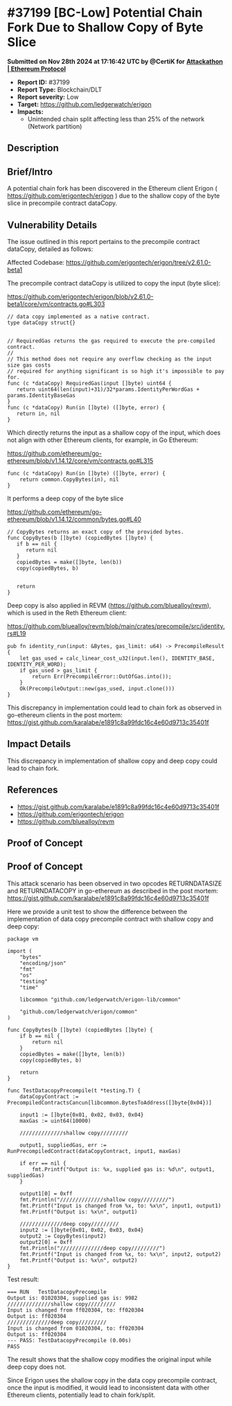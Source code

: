 # #37199 \[BC-Low] Potential Chain Fork Due to Shallow Copy of Byte Slice

**Submitted on Nov 28th 2024 at 17:16:42 UTC by @CertiK for** [**Attackathon | Ethereum Protocol**](https://immunefi.com/audit-competition/ethereum-protocol-attackathon)

* **Report ID:** #37199
* **Report Type:** Blockchain/DLT
* **Report severity:** Low
* **Target:** https://github.com/ledgerwatch/erigon
* **Impacts:**
  * Unintended chain split affecting less than 25% of the network (Network partition)

## Description

## Brief/Intro

A potential chain fork has been discovered in the Ethereum client Erigon ( https://github.com/erigontech/erigon ) due to the shallow copy of the byte slice in precompile contract dataCopy.

## Vulnerability Details

The issue outlined in this report pertains to the precompile contract dataCopy, detailed as follows:

Affected Codebase: https://github.com/erigontech/erigon/tree/v2.61.0-beta1

The precompile contract dataCopy is utilized to copy the input (byte slice):

https://github.com/erigontech/erigon/blob/v2.61.0-beta1/core/vm/contracts.go#L303

```
// data copy implemented as a native contract.
type dataCopy struct{}


// RequiredGas returns the gas required to execute the pre-compiled contract.
//
// This method does not require any overflow checking as the input size gas costs
// required for anything significant is so high it's impossible to pay for.
func (c *dataCopy) RequiredGas(input []byte) uint64 {
   return uint64(len(input)+31)/32*params.IdentityPerWordGas + params.IdentityBaseGas
}
func (c *dataCopy) Run(in []byte) ([]byte, error) {
   return in, nil
}
```

Which directly returns the input as a shallow copy of the input, which does not align with other Ethereum clients, for example, in Go Ethereum:

https://github.com/ethereum/go-ethereum/blob/v1.14.12/core/vm/contracts.go#L315

```
func (c *dataCopy) Run(in []byte) ([]byte, error) {
	return common.CopyBytes(in), nil
}
```

It performs a deep copy of the byte slice

https://github.com/ethereum/go-ethereum/blob/v1.14.12/common/bytes.go#L40

```
// CopyBytes returns an exact copy of the provided bytes.
func CopyBytes(b []byte) (copiedBytes []byte) {
   if b == nil {
      return nil
   }
   copiedBytes = make([]byte, len(b))
   copy(copiedBytes, b)


   return
}
```

Deep copy is also applied in REVM (https://github.com/bluealloy/revm), which is used in the Reth Ethereum client:

https://github.com/bluealloy/revm/blob/main/crates/precompile/src/identity.rs#L19

```
pub fn identity_run(input: &Bytes, gas_limit: u64) -> PrecompileResult {
    let gas_used = calc_linear_cost_u32(input.len(), IDENTITY_BASE, IDENTITY_PER_WORD);
    if gas_used > gas_limit {
        return Err(PrecompileError::OutOfGas.into());
    }
    Ok(PrecompileOutput::new(gas_used, input.clone()))
}
```

This discrepancy in implementation could lead to chain fork as observed in go-ethereum clients in the post mortem: https://gist.github.com/karalabe/e1891c8a99fdc16c4e60d9713c35401f

## Impact Details

This discrepancy in implementation of shallow copy and deep copy could lead to chain fork.

## References

* https://gist.github.com/karalabe/e1891c8a99fdc16c4e60d9713c35401f
* https://github.com/erigontech/erigon
* https://github.com/bluealloy/revm

## Proof of Concept

## Proof of Concept

This attack scenario has been observed in two opcodes RETURNDATASIZE and RETURNDATACOPY in go-ethereum as described in the post mortem: https://gist.github.com/karalabe/e1891c8a99fdc16c4e60d9713c35401f

Here we provide a unit test to show the difference between the implementation of data copy precompile contract with shallow copy and deep copy:

```
package vm

import (
	"bytes"
	"encoding/json"
	"fmt"
	"os"
	"testing"
	"time"

	libcommon "github.com/ledgerwatch/erigon-lib/common"

	"github.com/ledgerwatch/erigon/common"
)

func CopyBytes(b []byte) (copiedBytes []byte) {
	if b == nil {
		return nil
	}
	copiedBytes = make([]byte, len(b))
	copy(copiedBytes, b)

	return
}

func TestDatacopyPrecompile(t *testing.T) {
	dataCopyContract := PrecompiledContractsCancun[libcommon.BytesToAddress([]byte{0x04})]

	input1 := []byte{0x01, 0x02, 0x03, 0x04}
	maxGas := uint64(10000)

	//////////////shallow copy/////////

	output1, suppliedGas, err := RunPrecompiledContract(dataCopyContract, input1, maxGas)

	if err == nil {
		fmt.Printf("Output is: %x, supplied gas is: %d\n", output1, suppliedGas)
	}

	output1[0] = 0xff
	fmt.Println("//////////////shallow copy/////////")
	fmt.Printf("Input is changed from %x, to: %x\n", input1, output1)
	fmt.Printf("Output is: %x\n", output1)

	//////////////deep copy/////////
	input2 := []byte{0x01, 0x02, 0x03, 0x04}
	output2 := CopyBytes(input2)
	output2[0] = 0xff
	fmt.Println("//////////////deep copy/////////")
	fmt.Printf("Input is changed from %x, to: %x\n", input2, output2)
	fmt.Printf("Output is: %x\n", output2)
}
```

Test result:

```
=== RUN   TestDatacopyPrecompile
Output is: 01020304, supplied gas is: 9982
//////////////shallow copy/////////
Input is changed from ff020304, to: ff020304
Output is: ff020304
//////////////deep copy/////////
Input is changed from 01020304, to: ff020304
Output is: ff020304
--- PASS: TestDatacopyPrecompile (0.00s)
PASS
```

The result shows that the shallow copy modifies the original input while deep copy does not.

Since Erigon uses the shallow copy in the data copy precompile contract, once the input is modified, it would lead to inconsistent data with other Ethereum clients, potentially lead to chain fork/split.
